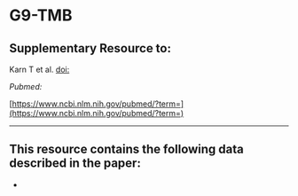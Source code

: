 # G9-TMB

## Supplementary Resource to:

Karn T et al. 
[doi: ](http://)

*Pubmed:*

[https://www.ncbi.nlm.nih.gov/pubmed/?term=](https://www.ncbi.nlm.nih.gov/pubmed/?term=)

************************************************************

## This resource contains the following data described in the paper:

*

